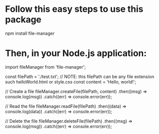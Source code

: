 # Follow this easy steps to use this package

npm install file-manager

# Then, in your Node.js application:

import fileManager from 'file-manager';

const filePath = './test.txt'; // NOTE: this filePath can be any file extension such helloWorld.html or style.css
const content = 'Hello, world!';

// Create a file
fileManager.createFile(filePath, content)
.then((msg) => console.log(msg))
.catch((err) => console.error(err));

// Read the file
fileManager.readFile(filePath)
.then((data) => console.log(data))
.catch((err) => console.error(err));

// Delete the file
fileManager.deleteFile(filePath)
.then((msg) => console.log(msg))
.catch((err) => console.error(err));
